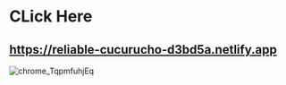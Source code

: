 # CLick Here
## https://reliable-cucurucho-d3bd5a.netlify.app
![chrome_TqpmfuhjEq](https://user-images.githubusercontent.com/60803643/198978396-f116e6c4-d92f-47fb-bae0-1cf3c43903aa.png)

